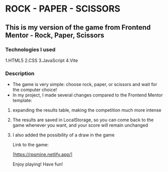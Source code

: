 # ROCK - PAPER - SCISSORS

## This is my version of the game from Frontend Mentor - Rock, Paper, Scissors

### Technologies I used

1.HTML5
2.CSS
3.JavaScript
4.Vite


### Description

- The game is very simple: choose rock, paper, or scissors and wait for the computer choice!
-  In my project, I made several changes compared to the Frontend Mentor template:
  1. expanding the results table, making the competition much more intense
  2. The results are saved in LocalStorage, so you can come back to the game whenever you want, and your score will remain unchanged
  3. I also added the possibility of a draw in the game

     Link to the game:

     [https://rpsmine.netlify.app/]

     Enjoy playing! Have fun!
